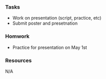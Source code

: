 ### Tasks
- Work on presentation (script, practice, etc)
- Submit poster and presetnation

### Homwork
- Practice for presentation on May 1st

### Resources
N/A